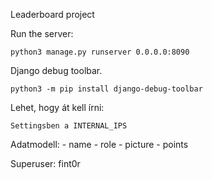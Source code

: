 Leaderboard project

Run the server:

    python3 manage.py runserver 0.0.0.0:8090

Django debug toolbar.
    
    python3 -m pip install django-debug-toolbar
    
    
Lehet, hogy át kell írni:

    Settingsben a INTERNAL_IPS

Adatmodell:
    - name
    - role
    - picture
    - points

Superuser:
    fint0r